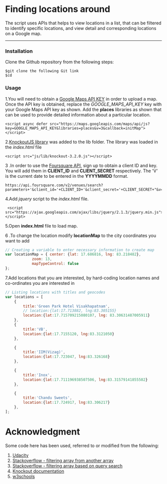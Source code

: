 # Finding locations around
The script uses APIs that helps to view locations in a list, that can be filtered to identify specific locations, and view detail and corresponding locations on a Google map.  
***
### Installation 
Clone the Github repository from the following steps: 
```
$git clone the following Git link 
$cd 
```
### Usage

1.You will need to obtain a [Google Maps API KEY](https://developers.google.com) in order to upload a map. Once the API key is obtained, replace the *GOOGLE_MAPS_API_KEY* key with your Google Maps API key as shown. Add the **places** libraries as shown that can be used to provide detailed information about a particular location. 
```
<script async defer src="https://maps.googleapis.com/maps/api/js?key=GOOGLE_MAPS_API_KEY&libraries=places&v=3&callback=initMap">
</script>
```
2.[KnockoutJS library](https://knockoutjs.com/downloads/index.html) was added to the lib folder. The library was loaded in the *index.html* file
```
<script src="js/lib/knockout-3.2.0.js"></script>  
```
3 .In order to use the [Foursquare API](https://developer.foursquare.com/), sign up to obtain a client ID and key. You will add them in **CLIENT_ID** and **CLIENT_SECRET** respectively. The 'V' is the current date to be entered in the **YYYYMMDD** format.  
```
https://api.foursquare.com/v2/venues/search?parameters+'&client_id='+CLIENT_ID+'&client_secret='+CLIENT_SECRET+"&v="+V
```
4.Add *jquery* script to the *index.html* file.
```
 <script src="https://ajax.googleapis.com/ajax/libs/jquery/2.1.3/jquery.min.js"></script>  
```
5.Open **index.html** file to load map.

6 .To change the location modify **locationMap** to the city coordinates you want to add 
```javascript
// Creating a variable to enter necessary information to create map 
var locationMap = { center: {lat: 17.686816, lng: 83.218482},
            zoom: 13,
            mapTypeControl: false
};
```
7.Add locations that you are interested, by hard-coding location names and co-ordinates you are interested in
```javascript
// Listing locations with titles and geocodes
var locations = [   
    {
        title:'Green Park Hotel Visakhapatnam', 
        // location:{lat:17.713882, lng:83.305155} 
        location:{lat:17.715709215080107, lng: 83.30631487005911}
    },
    {
        title:'VB', 
        location:{lat:17.7155120, lng:83.3121050}
    },

    {   
        title:'IIM(Vizag)', 
        location:{lat:17.723047, lng:83.326168}
    },

    {   
        title:'Inox', 
        location:{lat:17.711196938507506, lng:83.31579141855502}
    },

    {   
        title:'Chandu Sweets', 
        location:{lat:17.724917, lng:83.306217}
    },
];
```
# Acknowledgment 

Some code here has been used, referred to or modified from the following:

1) [Udacity](https://mena.udacity.com/)
2) [Stackoverflow - filtering array from another array](https://stackoverflow.com/questions/31005396/filter-array-of-objects-with-another-array-of-objects)
3) [Stackoverflow - filtering array based on query search ](https://stackoverflow.com/questions/47741328/filtering-list-with-knockout) 
4) [Knockout documentation](https://knockoutjs.com/documentation/click-binding.html)
5) [w3schools](https://www.w3schools.com/jsref/tryit.asp?filename=tryjsref_style_display)







